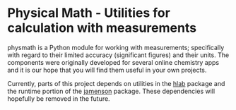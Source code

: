 Physical Math - Utilities for calculation with measurements
=========================================================
physmath is a Python module for working with measurements; specifically
with regard to their limited accuracy (significant figures) and
their units. The components were originally developed for several
online chemistry apps and it is our hope that you will find them useful
in your own projects.

Currently, parts of this project depends on utilities in the
[hlab](https://github.com/matthagy/hlab) package
and the runtime portion of the
[jamenson](https://github.com/matthagy/jamenson) package.
These dependencies will hopefully be removed in the future.